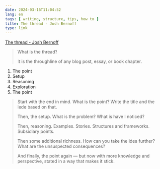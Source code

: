 ```yaml
---
date: 2024-03-16T11:04:52
lang: en
tags: [ writing, structure, tips, how to ]
title: The thread - Josh Bernoff
type: link
---
```


[The thread - Josh Bernoff](https://bernoff.com/blog/the-thread)

> What is the thread?
>
> It is the throughline of any blog post, essay, or book chapter.

1. The point
2. Setup
3. Reasoning
4. Exploration
5. The point

> Start with the end in mind. What is the point? Write the title and the lede based on that.
>
> Then, the setup. What is the problem? What is have I noticed?
>
> Then, reasoning. Examples. Stories. Structures and frameworks. Subsidiary points.
>
> Then some additional richness. How can you take the idea further? What are the unsuspected consequences?
>
> And finally, the point again — but now with more knowledge and perspective, stated in a way that makes it stick.
